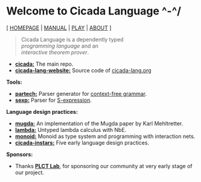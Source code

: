 # Welcome to Cicada Language ^-^/

[ [HOMEPAGE](https://cicada-lang.org)
| [MANUAL](https://readonly.link/manuals/cicada-lang/cicada)
| [PLAY](https://cicada-lang.org/playground)
| [ABOUT](https://cicada-lang.org/about) ]

> Cicada Language is a dependently typed </br>
> _programming language_ and an </br>
> _interactive theorem prover_. </br>

- [**cicada:**](https://github.com/cicada-lang/cicada) The main repo.
- [**cicada-lang-website:**](https://github.com/cicada-lang/cicada-lang-website) Source code of [cicada-lang.org](https://cicada-lang.org)

**Tools:**

- [**partech:**](https://github.com/cicada-lang/partech) Parser generator for [context-free grammar](https://en.wikipedia.org/wiki/Context-free_grammar).
- [**sexp:**](https://github.com/cicada-lang/sexp) Parser for [S-expression](https://en.wikipedia.org/wiki/S-expression).

**Language design practices:**

- [**mugda:**](https://github.com/cicada-lang/mugda) An implementation of the Mugda paper by Karl Mehltretter.
- [**lambda:**](https://github.com/cicada-lang/lambda) Untyped lambda calculus with NbE.
- [**monoid:**](https://github.com/cicada-lang/monoid) Monoid as type system and programming with interaction nets.
- [**cicada-instars:**](https://github.com/cicada-lang/cicada-instars) Five early language design practices.

**Sponsors:**

- Thanks [**PLCT Lab**](https://github.com/plctlab), for sponsoring our community at very early stage of our project.
